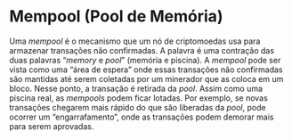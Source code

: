 # Mempool (Pool de Memória)

Uma _mempool_ é o mecanismo que um nó de criptomoedas usa para armazenar transações não confirmadas. A palavra é uma contração das duas palavras “_memory_ e _pool_” (memória e piscina). A _mempool_ pode ser vista como uma “área de espera” onde essas transações não confirmadas são mantidas até serem coletadas por um minerador que as coloca em um bloco. Nesse ponto, a transação é retirada da _pool_. Assim como uma piscina real, as _mempools_ podem ficar lotadas. Por exemplo, se novas transações chegarem mais rápido do que são liberadas da _pool_, pode ocorrer um “engarrafamento”, onde as transações podem demorar mais para serem aprovadas.